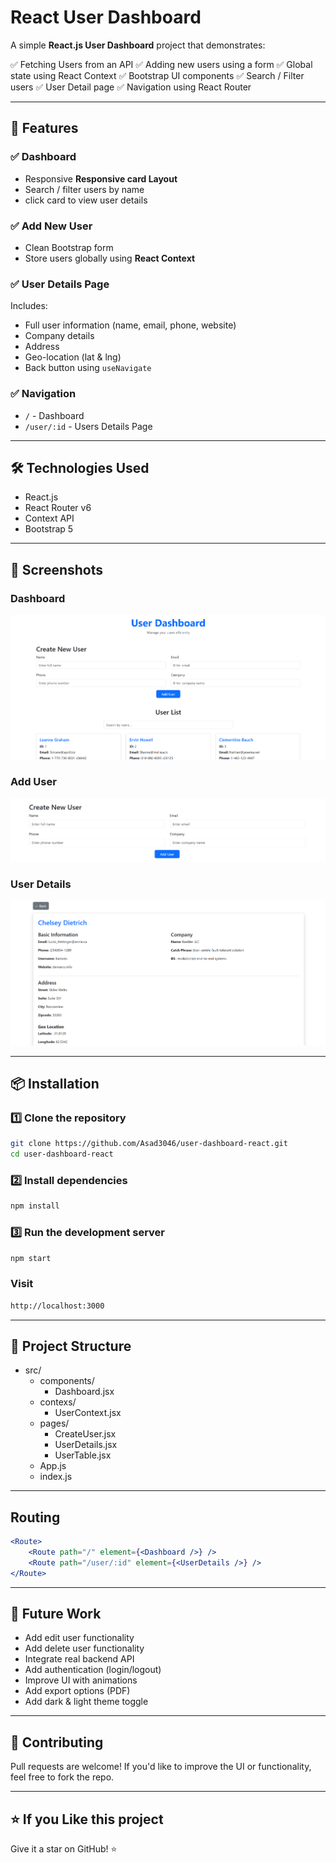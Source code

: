 # React User Dashboard

A simple **React.js User Dashboard** project that demonstrates:

✅ Fetching Users from an API
✅ Adding new users using a form
✅ Global state using React Context
✅ Bootstrap UI components
✅ Search / Filter users
✅ User Detail page
✅ Navigation using React Router

---

## 🚀 Features

### ✅ Dashboard
- Responsive **Responsive card Layout**
- Search / filter users by name
- click card to view user details

### ✅ Add New User
- Clean Bootstrap form
- Store users globally using **React Context**

### ✅ User Details Page
Includes:
- Full user information (name, email, phone, website)
- Company details
- Address
- Geo-location (lat & lng)
- Back button using `useNavigate`

### ✅ Navigation
- `/` - Dashboard
- `/user/:id` - Users Details Page

---

## 🛠️ Technologies Used

- React.js
- React Router v6
- Context API
- Bootstrap 5

---

## 📸 Screenshots

### Dashboard
![Dashboard](screenshots/dashboard.png)

### Add User
![Add User](screenshots/add-user.png)

### User Details
![User Details](screenshots/user-details.png)

---

## 📦 Installation

### 1️⃣ Clone the repository
```bash
git clone https://github.com/Asad3046/user-dashboard-react.git
cd user-dashboard-react 
```

### 2️⃣ Install dependencies
```bash
npm install
```

### 3️⃣ Run the development server
```bash
npm start
```

### Visit
```bash
http://localhost:3000
```

---

## 📁 Project Structure
- src/
    - components/
        - Dashboard.jsx
    - contexs/
        - UserContext.jsx
    - pages/
        - CreateUser.jsx
        - UserDetails.jsx
        - UserTable.jsx
    - App.js
    - index.js

---

## Routing
```jsx
<Route>
    <Route path="/" element={<Dashboard />} />
    <Route path="/user/:id" element={<UserDetails />} />
</Route>
```

---

## 🔮 Future Work
- Add edit user functionality
- Add delete user functionality
- Integrate real backend API
- Add authentication (login/logout)
- Improve UI with animations
- Add export options (PDF)
- Add dark & light theme toggle

---

## 🤝 Contributing
Pull requests are welcome!
If you'd like to improve the UI or functionality, feel free to fork the repo.

---

## ⭐ If you Like this project
Give it a star on GitHub! ⭐








